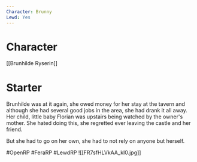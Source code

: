 ```yaml
---
Character: Brunny
Lewd: Yes
---
```

# Character
[[Brunhilde Ryserin]]

# Starter
Brunhilde was at it again, she owed money for her stay at the tavern and although she had several good jobs in the area, she had drank it all away. Her child, little baby Florian was upstairs being watched by the owner's mother. She hated doing this, she regretted ever leaving the castle and her friend.

But she had to go on her own, she had to not rely on anyone but herself.  

#OpenRP #FeraRP #LewdRP 
![[FR7sfHLVkAA_kI0.jpg]]